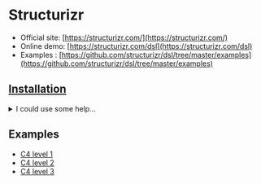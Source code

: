 # Structurizr
* Official site: [https://structurizr.com/](https://structurizr.com/)
* Online demo: [https://structurizr.com/dsl](https://structurizr.com/dsl)
* Examples : [https://github.com/structurizr/dsl/tree/master/examples](https://github.com/structurizr/dsl/tree/master/examples)

## [Installation](https://github.com/structurizr/cli/blob/master/docs/getting-started.md)

<details>
<summary>I could use some help...</summary>

```bash
#> lite
touch workspace.dsl

docker pull structurizr/lite
docker run -it --rm -p 8080:8080 -v $PWD:/usr/local/structurizr structurizr/lite
open http://localhost:8080/workspace/diagrams
#> cli
docker pull structurizr/cli:latest
docker run -it --rm -v $PWD:/usr/local/structurizr structurizr/cli
# using brew
brew install structurizr-cli
```

</details>

## Examples
* [C4 level 1](c4-level1.dsl)
* [C4 level 2](c4-level2.dsl)
* [C4 level 3](c4-level3.dsl)
